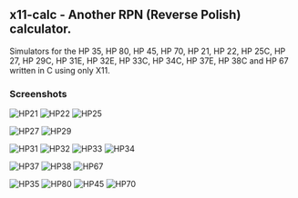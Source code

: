 ## x11-calc - Another RPN (Reverse Polish) calculator.

Simulators for the HP 35, HP 80, HP 45, HP 70, HP 21, HP 22, HP 25C, HP 27,
HP 29C, HP 31E, HP 32E, HP 33C, HP 34C, HP 37E, HP 38C and HP 67 written in
C using only X11.

### Screenshots



![HP21](./x11-calc-21.png) ![HP22](./x11-calc-22.png) ![HP25](./x11-calc-25.png)

![HP27](./x11-calc-27.png) ![HP29](./x11-calc-29.png)

![HP31](./x11-calc-31.png) ![HP32](./x11-calc-32.png) ![HP33](./x11-calc-33.png) ![HP34](./x11-calc-34.png)

![HP37](./x11-calc-37.png) ![HP38](./x11-calc-38.png) ![HP67](./x11-calc-67.png)

![HP35](./x11-calc-35.png) ![HP80](./x11-calc-80.png) ![HP45](./x11-calc-45.png)  ![HP70](./x11-calc-70.png)

